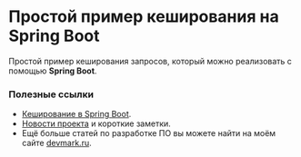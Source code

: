 # Простой пример кеширования на Spring Boot
Простой пример кеширования запросов, который можно реализовать с помощью **Spring Boot**.

### Полезные ссылки
* [Кеширование в Spring Boot](https://devmark.ru/article/spring-boot-caching).
* [Новости проекта](https://t.me/+RjrPWNUEwf8wZTMy) и короткие заметки.
* Ещё больше статей по разработке ПО вы можете найти на моём сайте [devmark.ru](https://devmark.ru/).
